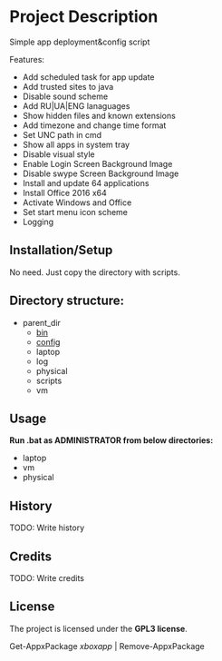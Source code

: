 # Project Description

Simple app deployment&config script
  
Features:

* Add scheduled task for app update
* Add trusted sites to java
* Disable sound scheme
* Add RU|UA|ENG lanaguages
* Show hidden files and known extensions
* Add timezone and change time format
* Set UNC path in cmd
* Show all apps in system tray
* Disable visual style
* Enable Login Screen Background Image
* Disable swype Screen Background Image
* Install and update 64 applications
* Install Office 2016 x64
* Activate Windows and Office
* Set start menu icon scheme
* Logging


## Installation/Setup
No need. Just copy the directory with scripts.


## Directory structure:

* parent_dir
    * [bin](bin/README.md)
    * [config](config/README.md)
    * laptop
    * log
    * physical
    * scripts
    * vm

## Usage

**Run .bat as ADMINISTRATOR from below directories:**  
* laptop
* vm
* physical

## History

TODO: Write history

## Credits

TODO: Write credits

## License

The project is licensed under the **GPL3 license**.  


Get-AppxPackage *xboxapp* | Remove-AppxPackage